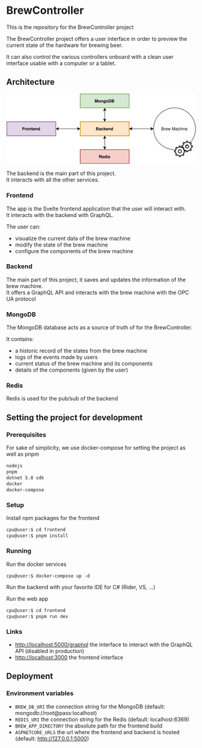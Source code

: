 # BrewController

This is the repository for the BrewController project

The BrewController project offers a user interface in order to preview the current state of the hardware for brewing beer.

It can also control the various controllers onboard with a clean user interface usable with a computer or a tablet.

<!-- START doctoc generated TOC please keep comment here to allow auto update -->
<!-- END doctoc generated TOC please keep comment here to allow auto update -->

## Architecture

![Image of the architecture of the BrewController project](docs/assets/diagrams/architecture.drawio.svg)

The backend is the main part of this project.\
It interacts with all the other services.

### Frontend

The app is the Svelte frontend application that the user will interact with.\
It interacts with the backend with GraphQL.

The user can:

- visualize the current data of the brew machine
- modify the state of the brew machine
- configure the components of the brew machine

### Backend

The main part of this project, it saves and updates the information of the brew machine.\
It offers a GraphQL API and interacts with the brew machine with the OPC UA protocol

### MongoDB

The MongoDB database acts as a source of truth of for the BrewController.

It contains:

- a historic record of the states from the brew machine
- logs of the events made by users
- current status of the brew machine and its components
- details of the components (given by the user)

### Redis

Redis is used for the pub/sub of the backend

## Setting the project for development

### Prerequisites

For sake of simplicity, we use docker-compose for setting the project as well as pnpm

```text
nodejs
pnpm
dotnet 5.0 sdk
docker
docker-compose
```

### Setup

Install npm packages for the frontend

```console
cpu@user:$ cd frontend
cpu@user:$ pnpm install
```

### Running

Run the docker services

```console
cpu@user:$ docker-compose up -d
```

Run the backend with your favorite IDE for C# (Rider, VS, ...)

Run the web app

```console
cpu@user:$ cd frontend
cpu@user:$ pnpm run dev
```

### Links

- <http://localhost:5000/graphql> the interface to interact with the GraphQL API (disabled in production)
- <http://localhost:3000> the frontend interface

## Deployment

### Environment variables

- `BREW_DB_URI` the connection string for the MongoDB (default: mongodb://root@pass:localhost)
- `REDIS_URI` the connection string for the Redis (default: localhost:6369)
- `BREW_APP_DIRECTORY` the absolute path for the frontend build
- `ASPNETCORE_URLS` the url where the frontend and backend is hosted (default: <http://127.0.0.1:5000>)
